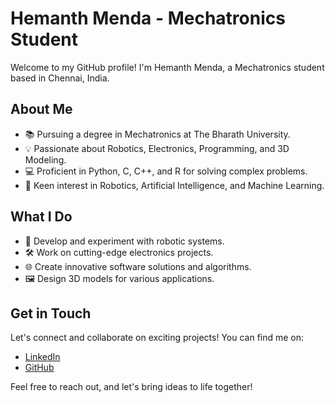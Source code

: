 # Hemanth Menda - Mechatronics Student

Welcome to my GitHub profile! I'm Hemanth Menda, a Mechatronics student based in Chennai, India. 

## About Me

- 📚 Pursuing a degree in Mechatronics at The Bharath University.
- 💡 Passionate about Robotics, Electronics, Programming, and 3D Modeling.
- 💻 Proficient in Python, C, C++, and R for solving complex problems.
- 🤖 Keen interest in Robotics, Artificial Intelligence, and Machine Learning.

## What I Do

- 🤖 Develop and experiment with robotic systems.
- 🛠️ Work on cutting-edge electronics projects.
- 🌐 Create innovative software solutions and algorithms.
- 🖼️ Design 3D models for various applications.

## Get in Touch

Let's connect and collaborate on exciting projects! You can find me on:

- [LinkedIn](https://www.linkedin.com/in/hemanth-kumar-menda-6211371ab)
- [GitHub](https://github.com/Hemanth-Menda)

Feel free to reach out, and let's bring ideas to life together!



<!---
Hemanth-Menda/Hemanth-Menda is a ✨ special ✨ repository because its `README.md` (this file) appears on your GitHub profile.
You can click the Preview link to take a look at your changes.
--->
